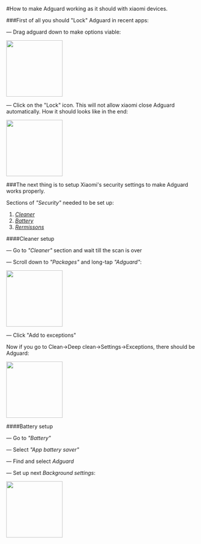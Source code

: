 #How to make Adguard working as it should with xiaomi devices.

###First of all you should "Lock" Adguard in recent apps:

— Drag adguard down to make options viable:

<img src="https://cloud.githubusercontent.com/assets/8577547/19343100/74ff48fa-913d-11e6-8d15-423e5e16353a.png" width="150">

— Click on the "Lock" icon. This will not allow xiaomi close Adguard automatically. How it should looks like in the end:

<img src="https://cloud.githubusercontent.com/assets/8577547/19343634/a8aadec4-913f-11e6-8a1b-2e440d0d8952.png" width="150">

###The next thing is to setup Xiaomi's security settings to make Adguard works properly.

Sections of _"Security"_ needed to be set up:

1. _[Cleaner](#cleaner-setup)_
2. _[Battery](#battery-setup)_
3. _[Rermissons](#permissions-setup)_

####Cleaner setup

— Go to _"Cleaner"_ section and wait till the scan is over

— Scroll down to _"Packages"_ and long-tap _"Adguard"_:

<img src="https://cloud.githubusercontent.com/assets/8577547/19345659/08defeb2-9148-11e6-938f-b1a551e29a6e.png" width="150">

— Click "Add to exceptions"

Now if you go to Clean->Deep clean->Settings->Exceptions, there should be Adguard:

<img src="https://cloud.githubusercontent.com/assets/8577547/19345737/8177feb4-9148-11e6-9cf9-ded6d62fb536.png" width="150">

####Battery setup

— Go to _"Battery"_ 

— Select _"App battery saver"_

— Find and select _Adguard_

— Set up next _Background settings_:

<img src ="https://cloud.githubusercontent.com/assets/8577547/19349402/78d3a9a8-915b-11e6-8c7e-580b3d278433.png" width="150">

